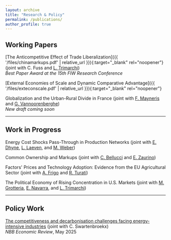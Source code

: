 ```yaml
---
layout: archive
title: "Research & Policy"
permalink: /publications/
author_profile: true
---
```


## Working Papers 

[The Anticompetitive Effect of Trade Liberalization]({{ '/files/chinamarkups.pdf' | relative_url }}){:target="_blank" rel="noopener"} (joint with C. Fuss and [L. Trimarchi](https://ltrimarchi.wixsite.com/site))<br/>
*Best Paper Award at the 15th FIW Research Conference*

[External Economies of Scale and Dynamic Comparative Advantage]({{ '/files/exteconscale.pdf' | relative_url }}){:target="_blank" rel="noopener"}

Globalization and the Urban-Rural Divide in France (joint with [F. Mayneris](http://www.florianmayneris.ca) and [G. Vannoorenberghe](https://sites.google.com/site/gvannoor))<br/>
*New draft coming soon*

---

## Work in Progress

Energy Cost Shocks Pass-Through in Production Networks (joint with [E. Dhyne](https://sites.google.com/view/emmanueldhyne/home), [L. Laeven](https://sites.google.com/site/laevenl/home), and [M. Weber](https://bfi.uchicago.edu/scholar/michael-weber))

Common Ownership and Markups (joint with [C. Bellucci](https://sites.google.com/imtlucca.it/chiara-bellucci) and [E. Zaurino](https://www.elenazaurino.com))

Factors' Prices and Technology Adoption: Evidence from the EU Agricultural Sector (joint with [A. Frigo](https://annalisafrigo.weebly.com) and [R. Turati](https://sites.google.com/view/riccardoturati))

The Political Economy of Rising Concentration in U.S. Markets (joint with [M. Grotteria](https://sites.google.com/site/marcogrotteria/home), [E. Navarra](https://sites.google.com/view/elisanavarra), and [L. Trimarchi](https://ltrimarchi.wixsite.com/site))

---

## Policy Work

[The competitiveness and decarbonisation challenges facing energy-intensive industries](https://www.nbb.be/en/publications-and-research/publications/all-publications/competitiveness-and-decarbonisation) (joint with C. Swartenbroekx)<br/>
*NBB Economic Review*, May 2025
